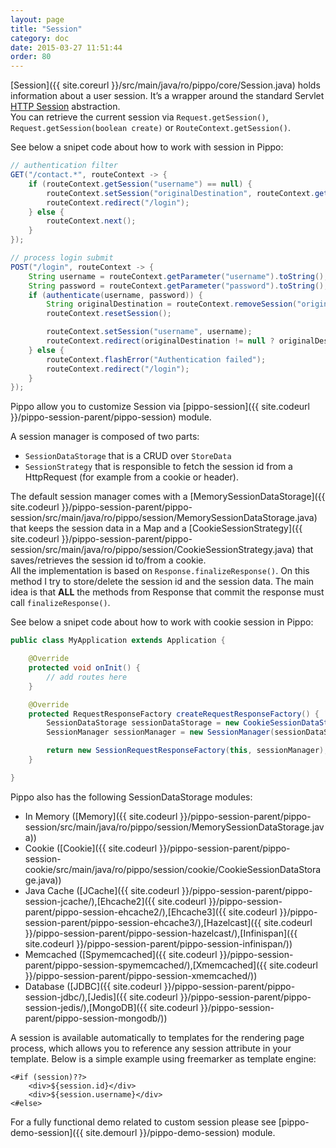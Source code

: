 ```yaml
---
layout: page
title: "Session"
category: doc
date: 2015-03-27 11:51:44
order: 80
---
```


[Session]({{ site.coreurl }}/src/main/java/ro/pippo/core/Session.java) holds information about a user session. It’s a wrapper around the standard Servlet [HTTP Session](https://tomcat.apache.org/tomcat-7.0-doc/servletapi/javax/servlet/http/HttpSession.html) abstraction.  
You can retrieve the current session via `Request.getSession()`, `Request.getSession(boolean create)` or `RouteContext.getSession()`.  
  
See below a snipet code about how to work with session in Pippo:

```java
// authentication filter
GET("/contact.*", routeContext -> {
    if (routeContext.getSession("username") == null) {
        routeContext.setSession("originalDestination", routeContext.getRequest().getContextUriWithQuery());	
        routeContext.redirect("/login");
    } else {
        routeContext.next();
    }
});

// process login submit
POST("/login", routeContext -> {
    String username = routeContext.getParameter("username").toString();
    String password = routeContext.getParameter("password").toString();
    if (authenticate(username, password)) {
        String originalDestination = routeContext.removeSession("originalDestination");
        routeContext.resetSession();

        routeContext.setSession("username", username);
        routeContext.redirect(originalDestination != null ? originalDestination : "/contacts");
    } else {
        routeContext.flashError("Authentication failed");
        routeContext.redirect("/login");
    }
});
```

Pippo allow you to customize Session via [pippo-session]({{ site.codeurl }}/pippo-session-parent/pippo-session) module.  

A session manager is composed of two parts:

- `SessionDataStorage` that is a CRUD over `StoreData`
- `SessionStrategy` that is responsible to fetch the session id from a HttpRequest (for example from a cookie or header).

The default session manager comes with a [MemorySessionDataStorage]({{ site.codeurl }}/pippo-session-parent/pippo-session/src/main/java/ro/pippo/session/MemorySessionDataStorage.java) that keeps the session data in a Map and a [CookieSessionStrategy]({{ site.codeurl }}/pippo-session-parent/pippo-session/src/main/java/ro/pippo/session/CookieSessionStrategy.java) that saves/retrieves the session id to/from a cookie.  
All the implementation is based on `Response.finalizeResponse()`. On this method I try to store/delete the session id and the session data. The main idea is that __ALL__ the methods from Response that commit the response must call `finalizeResponse()`.  

See below a snipet code about how to work with cookie session in Pippo:

```java
public class MyApplication extends Application {

    @Override
    protected void onInit() {
        // add routes here
    }

    @Override
    protected RequestResponseFactory createRequestResponseFactory() {
        SessionDataStorage sessionDataStorage = new CookieSessionDataStorage();
        SessionManager sessionManager = new SessionManager(sessionDataStorage);

        return new SessionRequestResponseFactory(this, sessionManager);
    }

}
```

Pippo also has the following SessionDataStorage modules:

- In Memory ([Memory]({{ site.codeurl }}/pippo-session-parent/pippo-session/src/main/java/ro/pippo/session/MemorySessionDataStorage.java))
- Cookie ([Cookie]({{ site.codeurl }}/pippo-session-parent/pippo-session-cookie/src/main/java/ro/pippo/session/cookie/CookieSessionDataStorage.java))
- Java Cache ([JCache]({{ site.codeurl }}/pippo-session-parent/pippo-session-jcache/),[Ehcache2]({{ site.codeurl }}/pippo-session-parent/pippo-session-ehcache2/),[Ehcache3]({{ site.codeurl }}/pippo-session-parent/pippo-session-ehcache3/),[Hazelcast]({{ site.codeurl }}/pippo-session-parent/pippo-session-hazelcast/),[Infinispan]({{ site.codeurl }}/pippo-session-parent/pippo-session-infinispan/))
- Memcached ([Spymemcached]({{ site.codeurl }}/pippo-session-parent/pippo-session-spymemcached/),[Xmemcached]({{ site.codeurl }}/pippo-session-parent/pippo-session-xmemcached/))
- Database ([JDBC]({{ site.codeurl }}/pippo-session-parent/pippo-session-jdbc/),[Jedis]({{ site.codeurl }}/pippo-session-parent/pippo-session-jedis/),[MongoDB]({{ site.codeurl }}/pippo-session-parent/pippo-session-mongodb/))

A session is available automatically to templates for the rendering page process, which allows you to reference any session attribute in your template. Below is a simple example using freemarker as template engine:  

```
<#if (session)??>
    <div>${session.id}</div>
    <div>${session.username}</div>
<#else>
```

For a fully functional demo related to custom session please see [pippo-demo-session]({{ site.demourl }}/pippo-demo-session) module.  
